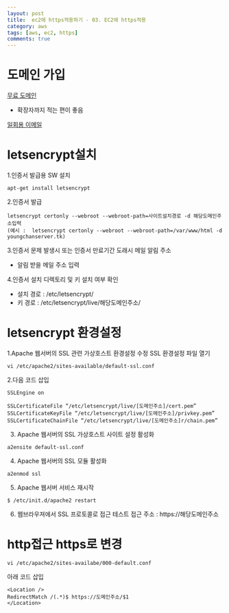 ```yaml
---
layout: post
title:  ec2에 https적용하기 - 03. EC2에 https적용
category: aws
tags: [aws, ec2, https]
comments: true
---
```


# 도메인 가입
[무료 도메인](https://my.freenom.com/clientarea.php)
- 확장자까지 적는 편이 좋음

[일회용 이메일](https://www.moakt.com/ko)


# letsencrypt설치
1.인증서 발급용 SW 설치

```
apt-get install letsencrypt
```

2.인증서 발급

```
letsencrypt certonly --webroot --webroot-path=사이트설치경로 -d 해당도메인주소입력
(예시 :  letsencrypt certonly --webroot --webroot-path=/var/www/html -d youngchanserver.tk)
```

3.인증서 문제 발생시 또는 인증서 만료기간 도래시 메일 알림 주소
- 알림 받을 메일 주소 입력


4.인증서 설치 디렉토리 및 키 설치 여부 확인
- 설치 경로 : /etc/letsencrypt/
- 키 경로 : /etc/letsencrypt/live/해당도메인주소/


# letsencrypt 환경설정
1.Apache 웹서버의 SSL 관련 가상호스트 환경설정 수정
SSL 환경설정 파일 열기

```
vi /etc/apache2/sites-available/default-ssl.conf
```

2.다음 코드 삽입
```
SSLEngine on

SSLCertificateFile “/etc/letsencrypt/live/[도메인주소]/cert.pem”
SSLCertificateKeyFile “/etc/letsencrypt/live/[도메인주소]/privkey.pem”
SSLCertificateChainFile “/etc/letsencrypt/live/[도메인주소]r/chain.pem”
```

3. Apache 웹서버의 SSL 가상호스트 사이트 설정 활성화

```
a2ensite default-ssl.conf
```
  
4. Apache 웹서버의 SSL 모듈 활성화

```
a2enmod ssl
```

5. Apache 웹서버 서비스 재시작

```
$ /etc/init.d/apache2 restart
```

6. 웹브라우져에서 SSL 프로토콜로 접근 테스트
   접근 주소 : https://해당도메인주소

# http접근 https로 변경

```
vi /etc/apache2/sites-availabe/000-default.conf
```
아래 코드 삽입

```
<Location />
RedirectMatch /(.*)$ https://도메인주소/$1
</Location>
```


